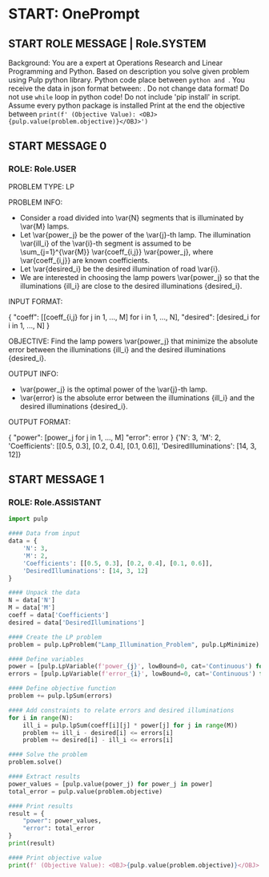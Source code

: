 # START: OnePrompt 
## START ROLE MESSAGE | Role.SYSTEM 
Background: You are a expert at Operations Research and Linear Programming and Python. Based on description you solve given problem using Pulp python library. Python code place between ```python and ```. You receive the data in json format between: <DATA></DATA>. Do not change data format! Do not use `while` loop in python code! Do not include 'pip install' in script. Assume every python package is installed Print at the end the objective between <OBJ></OBJ> `print(f' (Objective Value): <OBJ>{pulp.value(problem.objective)}</OBJ>')`  
## START MESSAGE 0 
### ROLE: Role.USER
<DESCRIPTION>
PROBLEM TYPE: LP

PROBLEM INFO: 

- Consider a road divided into \var{N} segments that is illuminated by \var{M} lamps.
- Let \var{power_j} be the power of the \var{j}-th lamp. The illumination \var{ill_i} of the \var{i}-th segment is assumed to be \sum_{j=1}^{\var{M}} \var{coeff_{i,j}} \var{power_j}, where \var{coeff_{i,j}} are known coefficients.
- Let \var{desired_i} be the desired illumination of road \var{i}. 
- We are interested in choosing the lamp powers \var{power_j} so that the illuminations {ill_i} are close to the desired illuminations {desired_i}. 

INPUT FORMAT: 

{
    "coeff": [[coeff_{i,j} for j in 1, ..., M] for i in 1, ..., N],
    "desired": [desired_i for i in 1, ..., N]
}

OBJECTIVE: Find the lamp powers \var{power_j} that minimize the absolute error between the illuminations {ill_i} and the desired illuminations {desired_i}.

OUTPUT INFO:

- \var{power_j} is the optimal power of the \var{j}-th lamp.
- \var{error} is the absolute error between the illuminations {ill_i} and the desired illuminations {desired_i}.

OUTPUT FORMAT:

{
    "power": [power_j for j in 1, ..., M]
    "error": error
}
</DESCRIPTION>
<DATA>
{'N': 3, 'M': 2, 'Coefficients': [[0.5, 0.3], [0.2, 0.4], [0.1, 0.6]], 'DesiredIlluminations': [14, 3, 12]}</DATA>


## START MESSAGE 1 
### ROLE: Role.ASSISTANT
```python
import pulp

#### Data from input
data = {
    'N': 3,
    'M': 2,
    'Coefficients': [[0.5, 0.3], [0.2, 0.4], [0.1, 0.6]],
    'DesiredIlluminations': [14, 3, 12]
}

#### Unpack the data
N = data['N']
M = data['M']
coeff = data['Coefficients']
desired = data['DesiredIlluminations']

#### Create the LP problem
problem = pulp.LpProblem("Lamp_Illumination_Problem", pulp.LpMinimize)

#### Define variables
power = [pulp.LpVariable(f'power_{j}', lowBound=0, cat='Continuous') for j in range(M)]
errors = [pulp.LpVariable(f'error_{i}', lowBound=0, cat='Continuous') for i in range(N)]

#### Define objective function
problem += pulp.lpSum(errors)

#### Add constraints to relate errors and desired illuminations
for i in range(N):
    ill_i = pulp.lpSum(coeff[i][j] * power[j] for j in range(M))
    problem += ill_i - desired[i] <= errors[i]
    problem += desired[i] - ill_i <= errors[i]

#### Solve the problem
problem.solve()

#### Extract results
power_values = [pulp.value(power_j) for power_j in power]
total_error = pulp.value(problem.objective)

#### Print results
result = {
    "power": power_values,
    "error": total_error
}
print(result)

#### Print objective value
print(f' (Objective Value): <OBJ>{pulp.value(problem.objective)}</OBJ>')
```

